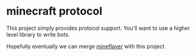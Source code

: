# minecraft protocol

This project simply provides protocol support. You'll want to use a higher
level library to write bots.

Hopefully eventually we can merge 
[mineflayer](https://github.com/superjoe30/mineflayer) with this project.
